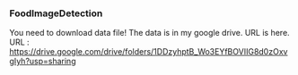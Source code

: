### FoodImageDetection
You need to download data file! The data is in my google drive. URL is here.<br>
URL : https://drive.google.com/drive/folders/1DDzyhptB_Wo3EYfBOVIIG8d0zOxvgIyh?usp=sharing
